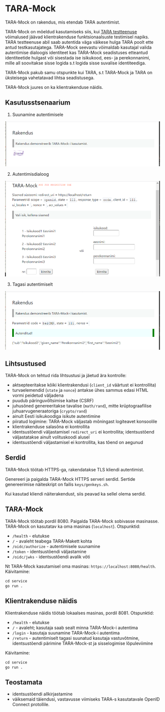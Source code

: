 # TARA-Mock

TARA-Mock on rakendus, mis etendab TARA autentimist. 

TARA-Mock on mõeldud kasutamiseks siis, kui [TARA testteenuse](https://e-gov.github.io/TARA-Doku/Testimine) võimalused jäävad klientrakenduse funktsionaalsuste testimisel napiks. TARA testteenuse abil saab autentida väga väikese hulga TARA poolt ette antud testkasutajatega. TARA-Mock seevastu võimaldab kasutajal valida autentimise dialoogis identiteet kas TARA-Mock seadistuses etteantud identiteetide hulgast või sisestada ise isikukood, ees- ja perekonnanimi, mille all soovitakse sisse logida s.t logida sisse suvalise identiteediga.

TARA-Mock pakub samu otspunkte kui TARA, s.t TARA-Mock ja TARA on üksteisega vahetatavad lihtsa seadistusega.

TARA-Mock juures on ka klientrakenduse näidis.

## Kasutusstsenaarium

1) Suunamine autentimisele

<img src="docs/Rakendus_01.PNG" width="700">

2) Autentimisdialoog

<img src="docs/TARA-Mock_01.PNG" width="700">

3) Tagasi autentimiselt

<img src="docs/Rakendus_02.PNG" width="700">

## Lihtsustused

TARA-Mock on tehtud rida lihtsustusi ja jäetud ära kontrolle:

- aktsepteeritakse kõiki klientrakendusi (`client_id` väärtust ei kontrollita)
- turvaelemendid (`state` ja `nonce`) antakse ühes sammus edasi HTML vormi peidetud väljadena
- puudub päringuvõltsimise kaitse (CSRF)
- juhusõned genereeritakse tavalise (`math/rand`), mitte krüptograafilise juhuarvugeneraatoriga (`crypto/rand`)
- ainult Eesti isikukoodiga isikute autentimine
- piiratud logimine: TARA-Mock väljastab mõningast logiteavet konsoolile
- klientrakenduse salasõna ei kontrollita
- identsustõendi väljastamisel `redirect_uri` ei kontrollita; identsustõend väljastatakse ainult volituskoodi alusel
- identsustõendi väljastamisel ei kontrollita, kas tõend on aegunud

## Serdid

TARA-Mock töötab HTTPS-ga, rakendatakse TLS kliendi autentimist.

Genereeri ja paigalda TARA-Mock HTTPS serveri serdid. Sertide genereerimise näiteskript on failis `keys/genkeys.sh`.

Kui kasutad kliendi näiterakendust, siis peavad ka sellel olema serdid. 

## TARA-Mock

TARA-Mock töötab pordil 8080. Paigalda TARA-Mock sobivasse masinasse. TARA-Mock on kasutatav ka oma masinas (`localhost`). Otspunktid:

- `/health` - elutukse
- `/` - avaleht teabega TARA-Makett kohta
- `/oidc/authorize` - autentimisele suunamine
- `/token` - identsustõendi väljastamine
- `/oidc/jwks` - identsustõendi avalik võti

Nt TARA-Mock kasutamisel oma masinas: `https://localhost:8080/health`. Käivitamine:

```
cd service
go run .
```

## Klientrakenduse näidis

Klientrakenduse näidis töötab lokaalses masinas, pordil 8081. Otspunktid:

- `/health` - elutukse
- `/` - avaleht; kasutaja saab sealt minna TARA-Mock-i autentima
- `/login` - kasutaja suunamine TARA-Mock-i autentima
- `/return` - autentimiselt tagasi suunatud kasutaja vastuvõtmine, identsustõendi pärimine TARA-Mock-st ja sisselogimise lõpuleviimine 

Käivitamine:

```
cd service
go run .
```
## Teostamata

- identsustõendi allkirjastamine
- väiksemaid täiendusi, vastavusse viimiseks TARA-s kasutatavale OpenID Connect protollile.
